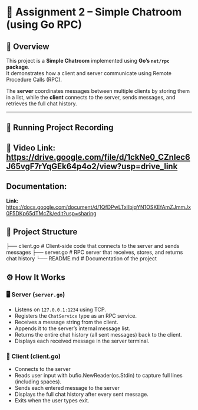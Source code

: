 # 💬 Assignment 2 – Simple Chatroom (using Go RPC)

## 🧠 Overview
This project is a **Simple Chatroom** implemented using **Go’s `net/rpc` package**.  
It demonstrates how a client and server communicate using Remote Procedure Calls (RPC).  

The **server** coordinates messages between multiple clients by storing them in a list, while the **client** connects to the server, sends messages, and retrieves the full chat history.

---

## 🎥 Running Project Recording
📎 **Video Link:** https://drive.google.com/file/d/1ckNe0_CZnIec6J65vgF7rYqGEk64p4o2/view?usp=drive_link
---
## Documentation:
 **Link:** https://docs.google.com/document/d/1QfDPwLTxlIbjqYN1OSKEfAmZJmmJx0F5DKp65dTMcZk/edit?usp=sharing

## 📁 Project Structure
├── client.go # Client-side code that connects to the server and sends messages
├── server.go # RPC server that receives, stores, and returns chat history
└── README.md # Documentation of the project

## ⚙️ How It Works

### 🖥️ Server (`server.go`)
- Listens on `127.0.0.1:1234` using TCP.
- Registers the `ChatService` type as an RPC service.
- Receives a message string from the client.
- Appends it to the server’s internal message list.
- Returns the entire chat history (all sent messages) back to the client.
- Displays each received message in the server terminal.


### 💬 Client (client.go)
- Connects to the server
- Reads user input with bufio.NewReader(os.Stdin) to capture full lines (including spaces).
- Sends each entered message to the server
- Displays the full chat history after every sent message.
- Exits when the user types exit.






